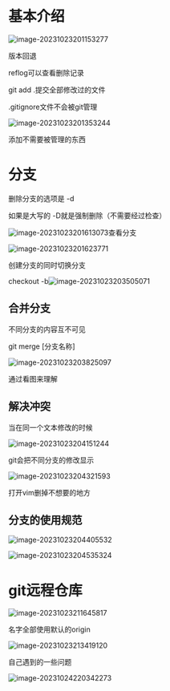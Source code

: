 # 基本介绍

![image-20231023201153277](C:\Users\谢隆杰\AppData\Roaming\Typora\typora-user-images\image-20231023201153277.png)

版本回退



reflog可以查看删除记录

git add .提交全部修改过的文件

.gitignore文件不会被git管理

 ![image-20231023201353244](C:\Users\谢隆杰\AppData\Roaming\Typora\typora-user-images\image-20231023201353244.png)

添加不需要被管理的东西

# 分支

删除分支的选项是 -d

如果是大写的 -D就是强制删除（不需要经过检查）

![image-20231023201613073](D:\markdown\路飞\py8天\image-20231023201613073.png)查看分支

![image-20231023201623771](C:\Users\谢隆杰\AppData\Roaming\Typora\typora-user-images\image-20231023201623771.png)

创建分支的同时切换分支

checkout -b![image-20231023203505071](C:\Users\谢隆杰\AppData\Roaming\Typora\typora-user-images\image-20231023203505071.png)

## **合并分支**

不同分支的内容互不可见

git merge [分支名称]

![image-20231023203825097](C:\Users\谢隆杰\AppData\Roaming\Typora\typora-user-images\image-20231023203825097.png)

通过看图来理解

## 解决冲突

当在同一个文本修改的时候

![image-20231023204151244](C:\Users\谢隆杰\AppData\Roaming\Typora\typora-user-images\image-20231023204151244.png)

git会把不同分支的修改显示

![image-20231023204321593](D:\markdown\路飞\py8天\image-20231023204321593.png)

打开vim删掉不想要的地方

## 分支的使用规范

![image-20231023204405532](C:\Users\谢隆杰\AppData\Roaming\Typora\typora-user-images\image-20231023204405532.png)

![image-20231023204535324](C:\Users\谢隆杰\AppData\Roaming\Typora\typora-user-images\image-20231023204535324.png)



# git远程仓库

![image-20231023211645817](C:\Users\谢隆杰\AppData\Roaming\Typora\typora-user-images\image-20231023211645817.png)

名字全部使用默认的origin

 ![image-20231023213419120](C:\Users\谢隆杰\AppData\Roaming\Typora\typora-user-images\image-20231023213419120.png)

自己遇到的一些问题

![image-20231024220342273](C:\Users\谢隆杰\AppData\Roaming\Typora\typora-user-images\image-20231024220342273.png)



